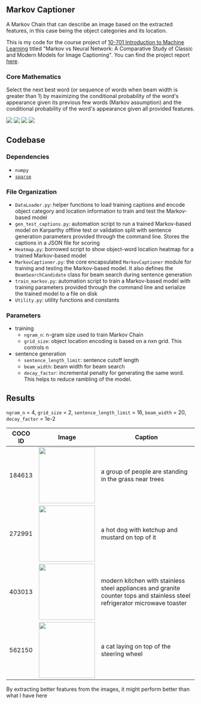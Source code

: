 ## Markov Captioner
A Markov Chain that can describe an image based on the extracted features, in this case being the object categories and its location.

This is my code for the course project of [10-701 Introduction to Machine Learning](http://www.cs.cmu.edu/~epxing/Class/10701-20/) titled "Markov vs Neural Network: A Comparative Study of Classic and Modern Models for Image Captioning". You can find the project report [here](Image_Captioning__team_4_.pdf).

### Core Mathematics
Select the next best word (or sequence of words when beam width is greater than 1) by maximizing the conditional probability of the word's appearance given its previous few words
(Markov assumption) and the conditional probability of the word's appearance given all provided features.

<img src="https://render.githubusercontent.com/render/math?math=\mathbb{P}_f (w_i) = \mathbb{P}(w_i \mid w_{i-1}, w_{i-2}, x_1, x_2, \dots, x_n)">
<img src="https://render.githubusercontent.com/render/math?math=\stackrel{\textit{Bayes' Rule}}{=}\frac{\mathbb{P}( w_{i-1}, w_{i-2}, x_1, x_2, \dots, x_n \mid w_i) \mathbb{P}(w_i)} {\mathbb{P}(w_{i-1}, w_{i-2}, x_1, x_2, \dots, x_n)}">
<img src="https://render.githubusercontent.com/render/math?math==\frac{\mathbb{P}( w_{i-1}, w_{i-2}, x_1, x_2, \dots, x_n \mid w_i) \mathbb{P}(w_i)}   {\mathbb{P}( w_{i-2}, x_1, x_2, \dots, x_n \mid w_{i-1})   \mathbb{P}(w_{i-1})}">
<img src="https://render.githubusercontent.com/render/math?math=\stackrel{\textit{Naive Bayes}}{=}    \frac{\mathbb{P}( w_{i-1}, w_{i-2} \mid w_i)    \mathbb{P}(w_i)    \prod_{j=1}^{m}\mathbb{P}(x_j \mid w_i)    }    {\mathbb{P}(w_{i-2} \mid w_{i-1})    \mathbb{P}(w_{i-1})    \prod_{j=1}^{m}\mathbb{P}(x_j \mid w_{i-1})    }">

## Codebase

### Dependencies
- `numpy`
- [`sparse`](https://github.com/pydata/sparse)

### File Organization
- `DataLoader.py`: helper functions to load training captions and encode object category and location information to train and test the Markov-based model
- `gen_test_captions.py`: automation script to run a trained Markov-based model on Karparthy offline test or validation split with sentence generation parameters provided through the command line. Stores the captions in a JSON file for scoring 
- `Heatmap.py`: borrowed script to show object-word location heatmap for a trained Markov-based model
- `MarkovCaptioner.py`: the core encapsulated `MarkovCaptioner` module for training and testing the Markov-based model. It also defines the `BeamSearchCandidate` class for beam search during sentence generation
- `train_markov.py`: automation script to train a Markov-based model with training parameters provided through the command line and serialize the trained model to a file on disk
- `Utility.py`: utility functions and constants

### Parameters
- training
  - `ngram_n`: n-gram size used to train Markov Chain
  - `grid_size`: object location encoding is based on a nxn grid. This controls n
- sentence generation
  - `sentence_length_limit`: sentence cutoff length
  - `beam_width`: beam width for beam search
  - `decay_factor`: incremental penalty for generating the same word. This helps to reduce rambling of the model.

## Results
`ngram_n` = 4, `grid_size` = 2, `sentence_length_limit` = 16, `beam_width` = 20, `decay_factor` = 1e-2

|COCO ID|Image|Caption|
|---|---|---|
|184613| <img src="http://farm3.staticflickr.com/2169/2118578392_1193aa04a0_z.jpg" width="150"/>  |a group of people are standing in the grass near trees |
|272991| <img src="http://farm4.staticflickr.com/3259/5778841359_f4097a8f91_z.jpg" width="150"/>  | a hot dog with ketchup and mustard on top of it |
|403013| <img src="http://farm8.staticflickr.com/7369/8717355931_ebe09c411b_z.jpg" width="150"/>  | modern kitchen with stainless steel appliances and granite counter tops and stainless steel refrigerator microwave toaster  |
|562150| <img src="http://farm8.staticflickr.com/7002/6836351539_d19296470f_z.jpg" width="150"/>  | a cat laying on top of the steering wheel|

By extracting better features from the images, it might perform better than what I have here
